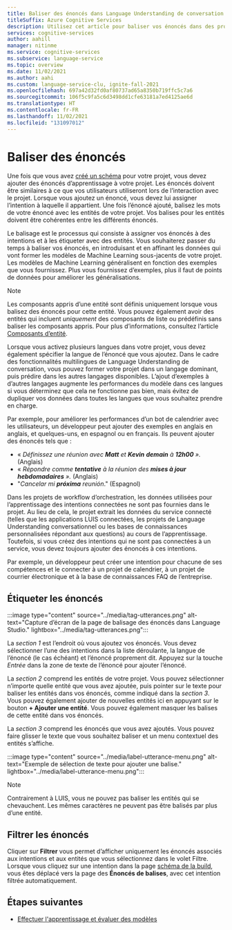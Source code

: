 ```yaml
---
title: Baliser des énoncés dans Language Understanding de conversation
titleSuffix: Azure Cognitive Services
description: Utilisez cet article pour baliser vos énoncés dans des projets de Language Understanding de conversation
services: cognitive-services
author: aahill
manager: nitinme
ms.service: cognitive-services
ms.subservice: language-service
ms.topic: overview
ms.date: 11/02/2021
ms.author: aahi
ms.custom: language-service-clu, ignite-fall-2021
ms.openlocfilehash: 697a42d32fd0af80737ad65a8350b719ffc5c7a6
ms.sourcegitcommit: 106f5c9fa5c6d3498dd1cfe63181a7ed4125ae6d
ms.translationtype: HT
ms.contentlocale: fr-FR
ms.lasthandoff: 11/02/2021
ms.locfileid: "131097012"
---
```

# <a name="how-to-tag-utterances"></a>Baliser des énoncés

Une fois que vous avez [créé un schéma](build-schema.md) pour votre projet, vous devez ajouter des énoncés d’apprentissage à votre projet. Les énoncés doivent être similaires à ce que vos utilisateurs utiliseront lors de l’interaction avec le projet. Lorsque vous ajoutez un énoncé, vous devez lui assigner l’intention à laquelle il appartient. Une fois l’énoncé ajouté, balisez les mots de votre énoncé avec les entités de votre projet. Vos balises pour les entités doivent être cohérentes entre les différents énoncés. 

Le balisage est le processus qui consiste à assigner vos énoncés à des intentions et à les étiqueter avec des entités. Vous souhaiterez passer du temps à baliser vos énoncés, en introduisant et en affinant les données qui vont former les modèles de Machine Learning sous-jacents de votre projet. Les modèles de Machine Learning généralisent en fonction des exemples que vous fournissez. Plus vous fournissez d’exemples, plus il faut de points de données pour améliorer les généralisations.

> [!NOTE]
>  Les composants appris d’une entité sont définis uniquement lorsque vous balisez des énoncés pour cette entité. Vous pouvez également avoir des entités qui incluent _uniquement_ des composants de liste ou prédéfinis sans baliser les composants appris. Pour plus d’informations, consultez l’article [Composants d’entité](../concepts/entity-components.md).

Lorsque vous activez plusieurs langues dans votre projet, vous devez également spécifier la langue de l’énoncé que vous ajoutez. Dans le cadre des fonctionnalités multilingues de Language Understanding de conversation, vous pouvez former votre projet dans un langage dominant, puis prédire dans les autres langages disponibles. L’ajout d’exemples à d’autres langages augmente les performances du modèle dans ces langues si vous déterminez que cela ne fonctionne pas bien, mais évitez de dupliquer vos données dans toutes les langues que vous souhaitez prendre en charge. 

Par exemple, pour améliorer les performances d’un bot de calendrier avec les utilisateurs, un développeur peut ajouter des exemples en anglais en anglais, et quelques-uns, en espagnol ou en français. Ils peuvent ajouter des énoncés tels que :

* « _Définissez une réunion avec **Matt** et **Kevin** **demain** à **12h00** »._ (Anglais)
* « _Répondre comme **tentative** à la réunion des **mises à jour hebdomadaires** »._ (Anglais)
* "_Cancelar mi **próxima** reunión_." (Espagnol)

Dans les projets de workflow d’orchestration, les données utilisées pour l’apprentissage des intentions connectées ne sont pas fournies dans le projet. Au lieu de cela, le projet extrait les données du service connecté (telles que les applications LUIS connectées, les projets de Language Understanding conversationnel ou les bases de connaissances personnalisées répondant aux questions) au cours de l’apprentissage. Toutefois, si vous créez des intentions qui ne sont pas connectées à un service, vous devez toujours ajouter des énoncés à ces intentions.

Par exemple, un développeur peut créer une intention pour chacune de ses compétences et le connecter à un projet de calendrier, à un projet de courrier électronique et à la base de connaissances FAQ de l’entreprise. 

## <a name="tag-utterances"></a>Étiqueter les énoncés

:::image type="content" source="../media/tag-utterances.png" alt-text="Capture d’écran de la page de balisage des énoncés dans Language Studio." lightbox="../media/tag-utterances.png":::

La *section 1* est l’endroit où vous ajoutez vos énoncés. Vous devez sélectionner l’une des intentions dans la liste déroulante, la langue de l’énoncé (le cas échéant) et l’énoncé proprement dit. Appuyez sur la touche *Entrée* dans la zone de texte de l’énoncé pour ajouter l’énoncé.

La *section 2* comprend les entités de votre projet. Vous pouvez sélectionner n’importe quelle entité que vous avez ajoutée, puis pointer sur le texte pour baliser les entités dans vos énoncés, comme indiqué dans la *section 3*. Vous pouvez également ajouter de nouvelles entités ici en appuyant sur le bouton **+ Ajouter une entité**. Vous pouvez également masquer les balises de cette entité dans vos énoncés. 

La *section 3* comprend les énoncés que vous avez ajoutés. Vous pouvez faire glisser le texte que vous souhaitez baliser et un menu contextuel des entités s’affiche.

:::image type="content" source="../media/label-utterance-menu.png" alt-text="Exemple de sélection de texte pour ajouter une balise." lightbox="../media/label-utterance-menu.png":::

> [!NOTE]
> Contrairement à LUIS, vous ne pouvez pas baliser les entités qui se chevauchent. Les mêmes caractères ne peuvent pas être balisés par plus d’une entité.

## <a name="filter-utterances"></a>Filtrer les énoncés

Cliquer sur **Filtrer** vous permet d’afficher uniquement les énoncés associés aux intentions et aux entités que vous sélectionnez dans le volet Filtre.
Lorsque vous cliquez sur une intention dans la page [schéma de la build](./build-schema.md), vous êtes déplacé vers la page des **Énoncés de balises**, avec cet intention filtrée automatiquement. 

## <a name="next-steps"></a>Étapes suivantes
* [Effectuer l'apprentissage et évaluer des modèles](./train-model.md)
